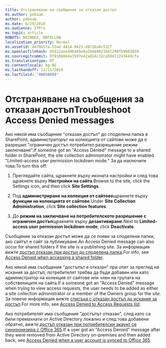 ```yaml
---
title: Отстраняване на съобщения за отказан достъп
ms.author: pebaum
author: pebaum
ms.date: 6/29/2018
ms.audience: ITPro
ms.topic: article
ROBOTS: NOINDEX, NOFOLLOW
localization_priority: Normal
ms.assetid: d678b57a-53ad-4414-9423-d8726a0c532f
ms.openlocfilehash: 05d12aee49b449e8a29e84021b41298fb9983859
ms.sourcegitcommit: 0f0186044a3597e42ad14c32ca58e7224344dcfa
ms.translationtype: MT
ms.contentlocale: bg-BG
ms.lasthandoff: 12/15/2019
ms.locfileid: "40050694"
---
```

# <a name="troubleshoot-access-denied-messages"></a><span data-ttu-id="ebaa5-102">Отстраняване на съобщения за отказан достъп</span><span class="sxs-lookup"><span data-stu-id="ebaa5-102">Troubleshoot Access Denied messages</span></span>

<span data-ttu-id="ebaa5-103">Ако някой има съобщение "отказан достъп" до споделена папка в SharePoint, администраторът на колекцията от сайтове може да е разрешил "ограничен достъп потребител разрешение режим заключване".</span><span class="sxs-lookup"><span data-stu-id="ebaa5-103">If someone got an "Access Denied" message to a shared folder in SharePoint, the site collection administrator might have enabled "Limited-access user permission lockdown mode."</span></span> <span data-ttu-id="ebaa5-104">За да изключите това:</span><span class="sxs-lookup"><span data-stu-id="ebaa5-104">To turn this off:</span></span> 
  
1. <span data-ttu-id="ebaa5-105">Прегледайте сайта, щракнете върху иконата настройки и след това щракнете върху **Настройки на сайта**.</span><span class="sxs-lookup"><span data-stu-id="ebaa5-105">Browse to the site, click the Settings icon, and then click **Site Settings**.</span></span>
    
2. <span data-ttu-id="ebaa5-106">Под **администриране на колекция от сайтове**щракнете върху **функции на колекцията от сайтове**.</span><span class="sxs-lookup"><span data-stu-id="ebaa5-106">Under **Site Collection Administration**, click **Site collection features**.</span></span>
    
3. <span data-ttu-id="ebaa5-107">До **режим на заключване на потребителското разрешение с ограничен достъп**щракнете върху **дезактивиране**.</span><span class="sxs-lookup"><span data-stu-id="ebaa5-107">Next to **Limited-access user permission lockdown mode**, click **Deactivate**.</span></span>
    
<span data-ttu-id="ebaa5-108">Съобщение за отказан достъп може да се появи за споделени папки, ако сайтът е сайт за публикуване.</span><span class="sxs-lookup"><span data-stu-id="ebaa5-108">An Access Denied message can also occur for shared folders if the site is a publishing site.</span></span> <span data-ttu-id="ebaa5-109">За информация вижте [достъп отказан при достъп до споделена папка](https://go.microsoft.com/fwlink/?linkid=2004317).</span><span class="sxs-lookup"><span data-stu-id="ebaa5-109">For info, see [Access Denied when accessing a shared folder](https://go.microsoft.com/fwlink/?linkid=2004317).</span></span>
  
<span data-ttu-id="ebaa5-110">Ако някой има съобщение "достъпът е отказан" при опит за преглед на искания за достъп, потребителят трябва да бъде добавен или като администратор на колекция от сайтове или член на групата на собствениците на сайта.</span><span class="sxs-lookup"><span data-stu-id="ebaa5-110">If a someone got an "Access Denied" message when trying to view access requests, the user needs to be added as either a site collection administrator or a member of the Owners group for the site.</span></span> <span data-ttu-id="ebaa5-111">За повече информация вижте [списъка с отказан достъп до искания за достъп](https://go.microsoft.com/fwlink/?linkid=2004220).</span><span class="sxs-lookup"><span data-stu-id="ebaa5-111">For more info, see [Access Denied to Access Requests list](https://go.microsoft.com/fwlink/?linkid=2004220).</span></span>
  
<span data-ttu-id="ebaa5-112">Ако потребителят има съобщение "достъпът отказан", след като са били премахнати от Active Directory локално и след това добавени обратно, вижте [достъп отказан при потребителски акаунт се синхронизира с Office 365](https://go.microsoft.com/fwlink/?linkid=2004318).</span><span class="sxs-lookup"><span data-stu-id="ebaa5-112">If a user got an "Access Denied" message after they were removed from Active Directory on-premises and then added back, see [Access Denied when a user account is synced to Office 365](https://go.microsoft.com/fwlink/?linkid=2004318).</span></span>
  

